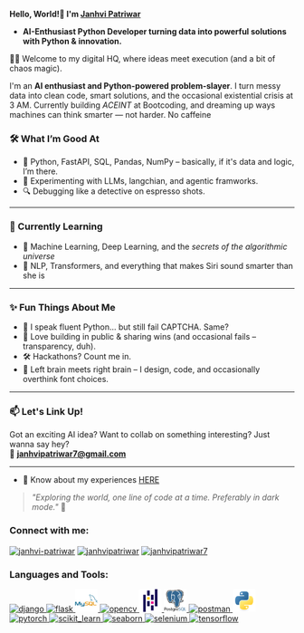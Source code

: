 **Hello, World!👋 I'm [Janhvi Patriwar](https://www.linkedin.com/in/janhvi-patriwar/)**
- **AI-Enthusiast Python Developer turning data into powerful solutions with Python & innovation.**

👩‍💻 Welcome to my digital HQ, where ideas meet execution (and a bit of chaos magic).

I'm an **AI enthusiast and Python-powered problem-slayer**. I turn messy data into clean code, smart solutions, and the occasional existential crisis at 3 AM. 
Currently building *ACEINT* at Bootcoding, and dreaming up ways machines can think smarter — not harder. No caffeine

### 🛠️ What I’m Good At
- 🔮 Python, FastAPI, SQL, Pandas, NumPy – basically, if it's data and logic, I’m there.
- 🧪 Experimenting with LLMs, langchian, and agentic framworks.
- 🔍 Debugging like a detective on espresso shots.

---

### 🌱 Currently Learning
- 🧠 Machine Learning, Deep Learning, and the *secrets of the algorithmic universe*
- 💬 NLP, Transformers, and everything that makes Siri sound smarter than she is

---

### ✨ Fun Things About Me
- 🧠 I speak fluent Python... but still fail CAPTCHA. Same?
- 🧵 Love building in public & sharing wins (and occasional fails – transparency, duh).
- 🛠 Hackathons? Count me in.
- 🎨 Left brain meets right brain – I design, code, and occasionally overthink font choices.

---

### 📫 Let's Link Up!
Got an exciting AI idea? Want to collab on something interesting? Just wanna say hey?  
📧 **janhvipatriwar7@gmail.com**

---

- 📄 Know about my experiences [HERE](https://drive.google.com/file/d/173cRqHf_YvG3BuBTv71zTixMP2PN6TAA/view?usp=sharing)
  
> _"Exploring the world, one line of code at a time. Preferably in dark mode."_ 🌌 

<h3 align="left">Connect with me:</h3>
<p align="left">
<a href="https://linkedin.com/in/janhvi-patriwar" target="blank"><img align="center" src="https://raw.githubusercontent.com/rahuldkjain/github-profile-readme-generator/master/src/images/icons/Social/linked-in-alt.svg" alt="janhvi-patriwar" height="30" width="40" /></a>
<a href="https://kaggle.com/janhvipatriwar" target="blank"><img align="center" src="https://raw.githubusercontent.com/rahuldkjain/github-profile-readme-generator/master/src/images/icons/Social/kaggle.svg" alt="janhvipatriwar" height="30" width="40" /></a>
<a href="https://www.leetcode.com/janhvipatriwar7" target="blank"><img align="center" src="https://raw.githubusercontent.com/rahuldkjain/github-profile-readme-generator/master/src/images/icons/Social/leet-code.svg" alt="janhvipatriwar7" height="30" width="40" /></a>
</p>

<h3 align="left">Languages and Tools:</h3>
<p align="left"> <a href="https://www.djangoproject.com/" target="_blank" rel="noreferrer"> <img src="https://cdn.worldvectorlogo.com/logos/django.svg" alt="django" width="40" height="40"/> </a> <a href="https://flask.palletsprojects.com/" target="_blank" rel="noreferrer"> <img src="https://www.vectorlogo.zone/logos/pocoo_flask/pocoo_flask-icon.svg" alt="flask" width="40" height="40"/> </a> <a href="https://www.mysql.com/" target="_blank" rel="noreferrer"> <img src="https://raw.githubusercontent.com/devicons/devicon/master/icons/mysql/mysql-original-wordmark.svg" alt="mysql" width="40" height="40"/> </a> <a href="https://opencv.org/" target="_blank" rel="noreferrer"> <img src="https://www.vectorlogo.zone/logos/opencv/opencv-icon.svg" alt="opencv" width="40" height="40"/> </a> <a href="https://pandas.pydata.org/" target="_blank" rel="noreferrer"> <img src="https://raw.githubusercontent.com/devicons/devicon/2ae2a900d2f041da66e950e4d48052658d850630/icons/pandas/pandas-original.svg" alt="pandas" width="40" height="40"/> </a> <a href="https://www.postgresql.org" target="_blank" rel="noreferrer"> <img src="https://raw.githubusercontent.com/devicons/devicon/master/icons/postgresql/postgresql-original-wordmark.svg" alt="postgresql" width="40" height="40"/> </a> <a href="https://postman.com" target="_blank" rel="noreferrer"> <img src="https://www.vectorlogo.zone/logos/getpostman/getpostman-icon.svg" alt="postman" width="40" height="40"/> </a> <a href="https://www.python.org" target="_blank" rel="noreferrer"> <img src="https://raw.githubusercontent.com/devicons/devicon/master/icons/python/python-original.svg" alt="python" width="40" height="40"/> </a> <a href="https://pytorch.org/" target="_blank" rel="noreferrer"> <img src="https://www.vectorlogo.zone/logos/pytorch/pytorch-icon.svg" alt="pytorch" width="40" height="40"/> </a> <a href="https://scikit-learn.org/" target="_blank" rel="noreferrer"> <img src="https://upload.wikimedia.org/wikipedia/commons/0/05/Scikit_learn_logo_small.svg" alt="scikit_learn" width="40" height="40"/> </a> <a href="https://seaborn.pydata.org/" target="_blank" rel="noreferrer"> <img src="https://seaborn.pydata.org/_images/logo-mark-lightbg.svg" alt="seaborn" width="40" height="40"/> </a> <a href="https://www.selenium.dev" target="_blank" rel="noreferrer"> <img src="https://raw.githubusercontent.com/detain/svg-logos/780f25886640cef088af994181646db2f6b1a3f8/svg/selenium-logo.svg" alt="selenium" width="40" height="40"/> </a> <a href="https://www.tensorflow.org" target="_blank" rel="noreferrer"> <img src="https://www.vectorlogo.zone/logos/tensorflow/tensorflow-icon.svg" alt="tensorflow" width="40" height="40"/> </a> </p>


